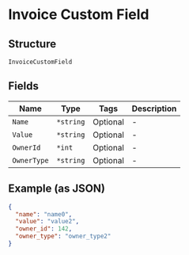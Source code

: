 
# Invoice Custom Field

## Structure

`InvoiceCustomField`

## Fields

| Name | Type | Tags | Description |
|  --- | --- | --- | --- |
| `Name` | `*string` | Optional | - |
| `Value` | `*string` | Optional | - |
| `OwnerId` | `*int` | Optional | - |
| `OwnerType` | `*string` | Optional | - |

## Example (as JSON)

```json
{
  "name": "name0",
  "value": "value2",
  "owner_id": 142,
  "owner_type": "owner_type2"
}
```

